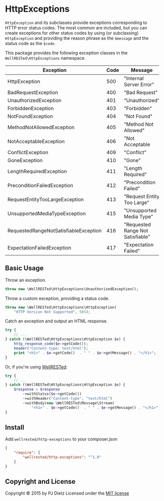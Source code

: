 HttpExceptions
==============

`HttpException` and its subclasses provide exceptions corresponding to HTTP
error status codes. The most common are included, but you can create exceptions
for other status codes by using (or subclassing) `HttpException` and providing 
the reason phrase as the `$message` and the status code as the `$code`.

This package provides the following exception classes in the 
`WellRESTed\HttpExceptions` namespace.

| Exception                             | Code | Message                           |
| ------------------------------------- | ---- | --------------------------------- |
| HttpException                         |  500 | "Internal Server Error"           |
| BadRequestException                   |  400 | "Bad Request"                     |
| UnauthorizedException                 |  401 | "Unauthorized"                    |
| ForbiddenException                    |  403 | "Forbidden"                       |
| NotFoundException                     |  404 | "Not Found"                       |
| MethodNotAllowedException             |  405 | "Method Not Allowed"              |
| NotAcceptableException                |  406 | "Not Acceptable                   | 
| ConflictException                     |  409 | "Conflict"                        |
| GoneException                         |  410 | "Gone"                            |
| LengthRequiredException               |  411 | "Length Required"                 |
| PreconditionFailedException           |  412 | "Precondition Failed"             |
| RequestEntityTooLargeException        |  413 | "Request Entity Too Large"        |
| UnsupportedMediaTypeException         |  415 | "Unsupported Media Type"          |
| RequestedRangeNotSatisfiableException |  416 | "Requested Range Not Satisfiable" |
| ExpectationFailedException            |  417 | "Expectation Failed"              |

Basic Usage
-----------

Throw an exception.

```php
throw new \WellRESTed\HttpExceptions\UnauthorizedException(); 
```

Throw a custom exception, providing a status code.

```php
throw new \WellRESTed\HttpExceptions\HttpException(
    "HTTP Version Not Supported", 505); 
```

Catch an exception and output an HTML response.

```php
try {
    // ... 
} catch (\WellRESTed\HttpExceptions\HttpException $e) {
    http_response_code($e->getCode());
    header("Content-type: text/html");
    print "<h1>" . $e->getCode()  . " " . $e->getMessage() . "</h1>";
}
```

Or, if you're using [WellRESTed](https://github.com/wellrestedphp/wellrested):

```php
try {
    // ... 
} catch (\WellRESTed\HttpExceptions\HttpException $e) {
    $response = $response
        ->withStatus($e->getCode())
        ->withHeader("Content-type", "text/html")
        ->withBody(new \WellRESTed\Message\Stream(
            "<h1>" . $e->getCode()  . " " . $e->getMessage() . "</h1>"));
}
```

Install
-------

Add `wellrested/http-exceptions` to your composer.json 

```json
{
    "require": {
        "wellrested/http-exceptions": "^1.0"
    }
}
```

Copyright and License
---------------------
Copyright © 2015 by PJ Dietz
Licensed under the [MIT license](http://opensource.org/licenses/MIT)
